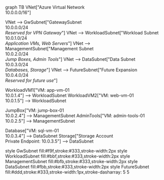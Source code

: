 graph TB
  VNet["Azure Virtual Network<br>10.0.0.0/16"]
  
  VNet --> GwSubnet["GatewaySubnet<br>10.0.0.0/24<br><i>Reserved for VPN Gateway</i>"]
  VNet --> WorkloadSubnet["Workload Subnet<br>10.0.1.0/24<br><i>Application VMs, Web Servers</i>"]
  VNet --> ManagementSubnet["Management Subnet<br>10.0.2.0/24<br><i>Jump Boxes, Admin Tools</i>"]
  VNet --> DataSubnet["Data Subnet<br>10.0.3.0/24<br><i>Databases, Storage</i>"]
  VNet --> FutureSubnet["Future Expansion<br>10.0.4.0/24<br><i>Reserved for future use</i>"]
  
  WorkloadVM1["VM: app-vm-01<br>10.0.1.4"] --> WorkloadSubnet
  WorkloadVM2["VM: web-vm-01<br>10.0.1.5"] --> WorkloadSubnet
  
  JumpBox["VM: jump-box-01<br>10.0.2.4"] --> ManagementSubnet
  AdminTools["VM: admin-tools-01<br>10.0.2.5"] --> ManagementSubnet
  
  Database["VM: sql-vm-01<br>10.0.3.4"] --> DataSubnet
  Storage["Storage Account<br>Private Endpoint: 10.0.3.5"] --> DataSubnet
  
  style GwSubnet fill:#f9f,stroke:#333,stroke-width:2px
  style WorkloadSubnet fill:#bbf,stroke:#333,stroke-width:2px
  style ManagementSubnet fill:#bfb,stroke:#333,stroke-width:2px
  style DataSubnet fill:#fbb,stroke:#333,stroke-width:2px
  style FutureSubnet fill:#ddd,stroke:#333,stroke-width:1px,stroke-dasharray: 5 5